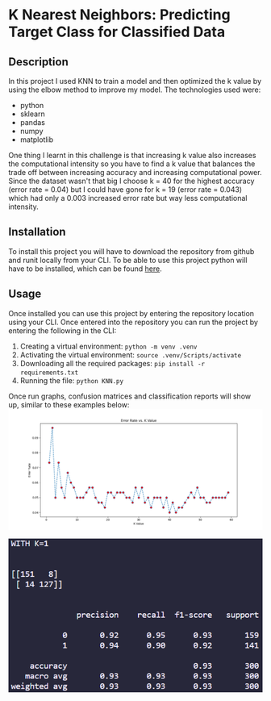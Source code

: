 # K Nearest Neighbors: Predicting Target Class for Classified Data

## Description

In this project I used KNN to train a model and then optimized the k value by using the elbow method to improve my model. The technologies used were:

- python 
- sklearn
- pandas
- numpy
- matplotlib

One thing I learnt in this challenge is that increasing k value also increases the computational intensity so you have to find a k value that balances the trade off between increasing accuracy and increasing computational power. Since the dataset wasn't that big I choose k = 40 for the highest accuracy (error rate = 0.04) but I could have gone for k = 19 (error rate = 0.043) which had only a 0.003 increased error rate but way less computational intensity. 

## Installation

To install this project you will have to download the repository from github and runit locally from your CLI. To be able to use this project python will have to be installed, which can be found [here](https://www.python.org/downloads/).

## Usage

Once installed you can use this project by entering the repository location using your CLI. Once entered into the repository you can run the project by entering the following in the CLI:

1. Creating a virtual environment: ```python -m venv .venv```
2. Activating the virtual environment: ```source .venv/Scripts/activate```
3. Downloading all the required packages: ```pip install -r requirements.txt```
4. Running the file: ```python KNN.py```

Once run graphs, confusion matrices and classification reports will show up, similar to these examples below:
![Graph](./assets/knn.png)

![Classification report & confusion matrix](./assets/image.png)